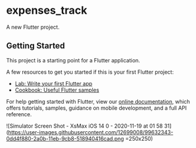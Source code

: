 # expenses_track

A new Flutter project.

## Getting Started

This project is a starting point for a Flutter application.

A few resources to get you started if this is your first Flutter project:

- [Lab: Write your first Flutter app](https://flutter.dev/docs/get-started/codelab)
- [Cookbook: Useful Flutter samples](https://flutter.dev/docs/cookbook)

For help getting started with Flutter, view our
[online documentation](https://flutter.dev/docs), which offers tutorials,
samples, guidance on mobile development, and a full API reference.

![Simulator Screen Shot - XsMax iOS 14 0 - 2020-11-19 at 01 58 31](https://user-images.githubusercontent.com/12699008/99632343-0dd4f880-2a0b-11eb-9cb8-518940416cad.png =250x250)
